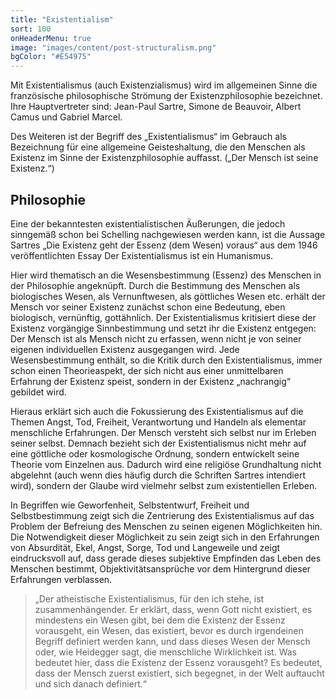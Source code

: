 ```yaml
---
title: "Existentialism"
sort: 100
onHeaderMenu: true
image: "images/content/post-structuralism.png"
bgColor: "#E54975"
---
```


Mit Existentialismus (auch Existenzialismus) wird im allgemeinen Sinne die französische philosophische Strömung der Existenzphilosophie bezeichnet. Ihre Hauptvertreter sind: Jean-Paul Sartre, Simone de Beauvoir, Albert Camus und Gabriel Marcel.

Des Weiteren ist der Begriff des „Existentialismus“ im Gebrauch als Bezeichnung für eine allgemeine Geisteshaltung, die den Menschen als Existenz im Sinne der Existenzphilosophie auffasst. („Der Mensch ist seine Existenz.“)

## Philosophie

Eine der bekanntesten existentialistischen Äußerungen, die jedoch sinngemäß schon bei Schelling nachgewiesen werden kann, ist die Aussage Sartres „Die Existenz geht der Essenz (dem Wesen) voraus“ aus dem 1946 veröffentlichten Essay Der Existentialismus ist ein Humanismus.

Hier wird thematisch an die Wesens­bestimmung (Essenz) des Menschen in der Philosophie angeknüpft. Durch die Bestimmung des Menschen als biologisches Wesen, als Vernunft­wesen, als göttliches Wesen etc. erhält der Mensch vor seiner Existenz zunächst schon eine Bedeutung, eben biologisch, vernünftig, gottähnlich. Der Existentialismus kritisiert diese der Existenz vorgängige Sinnbestimmung und setzt ihr die Existenz entgegen: Der Mensch ist als Mensch nicht zu erfassen, wenn nicht je von seiner eigenen individuellen Existenz ausgegangen wird. Jede Wesensbestimmung enthält, so die Kritik durch den Existentialismus, immer schon einen Theorieaspekt, der sich nicht aus einer unmittelbaren Erfahrung der Existenz speist, sondern in der Existenz „nachrangig“ gebildet wird.

Hieraus erklärt sich auch die Fokussierung des Existentialismus auf die Themen Angst, Tod, Freiheit, Verantwortung und Handeln als elementar menschliche Erfahrungen. Der Mensch versteht sich selbst nur im Erleben seiner selbst. Demnach bezieht sich der Existentialismus nicht mehr auf eine göttliche oder kosmologische Ordnung, sondern entwickelt seine Theorie vom Einzelnen aus. Dadurch wird eine religiöse Grundhaltung nicht abgelehnt (auch wenn dies häufig durch die Schriften Sartres intendiert wird), sondern der Glaube wird vielmehr selbst zum existentiellen Erleben.

In Begriffen wie Geworfenheit, Selbstentwurf, Freiheit und Selbstbestimmung zeigt sich die Zentrierung des Existentialismus auf das Problem der Befreiung des Menschen zu seinen eigenen Möglichkeiten hin. Die Notwendigkeit dieser Möglichkeit zu sein zeigt sich in den Erfahrungen von Absurdität, Ekel, Angst, Sorge, Tod und Langeweile und zeigt eindrucksvoll auf, dass gerade dieses subjektive Empfinden das Leben des Menschen bestimmt, Objektivitätsansprüche vor dem Hintergrund dieser Erfahrungen verblassen.

> „Der atheistische Existentialismus, für den ich stehe, ist zusammenhängender. Er erklärt, dass, wenn Gott nicht existiert, es mindestens ein Wesen gibt, bei dem die Existenz der Essenz vorausgeht, ein Wesen, das existiert, bevor es durch irgendeinen Begriff definiert werden kann, und dass dieses Wesen der Mensch oder, wie Heidegger sagt, die menschliche Wirklichkeit ist. Was bedeutet hier, dass die Existenz der Essenz vorausgeht? Es bedeutet, dass der Mensch zuerst existiert, sich begegnet, in der Welt auftaucht und sich danach definiert.“